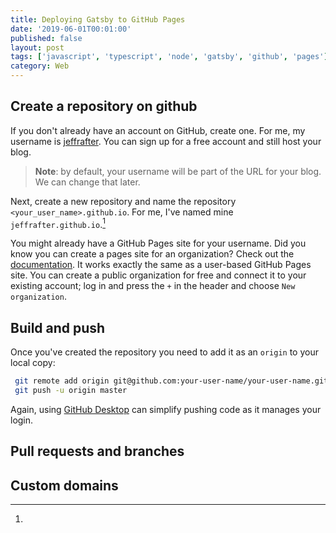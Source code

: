 ```yaml
---
title: Deploying Gatsby to GitHub Pages
date: '2019-06-01T00:01:00'
published: false
layout: post
tags: ['javascript', 'typescript', 'node', 'gatsby', 'github', 'pages']
category: Web
---
```


## Create a repository on github

If you don't already have an account on GitHub, create one. For me, my username is
[jeffrafter](https://github.com/jeffrafter). You can sign up for a free account and still host your
blog.

> **Note**: by default, your username will be part of the URL for your blog. We can change
> that later.

Next, create a new repository and name the repository `<your_user_name>.github.io`. For me, I've
named mine `jeffrafter.github.io`.[^org-pages]

[^org-pages]:

  You might already have a GitHub Pages site for your username. Did you know you can create a pages
  site for an organization? Check out the [documentation](https://help.github.com/en/articles/user-organization-and-project-pages#user-and-organization-pages-sites). It works exactly the same
  as a user-based GitHub Pages site. You can create a public organization for free and connect it
  to your existing account; log in and press the `+` in the header and choose `New organization`.

## Build and push

Once you've created the repository you need to add it as an `origin` to your local copy:

```bash
 git remote add origin git@github.com:your-user-name/your-user-name.github.io.git
 git push -u origin master
```

Again, using [GitHub Desktop](https://desktop.github.com/) can simplify pushing code as it manages
your login.

## Pull requests and branches

## Custom domains
